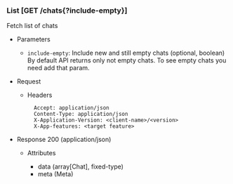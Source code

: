 ### List [GET /chats{?include-empty}]

Fetch list of chats

+ Parameters
    + `include-empty`: Include new and still empty chats (optional, boolean) 
        By default API returns only not empty chats. To see empty chats you need add that param.

+ Request
    + Headers

            Accept: application/json
            Content-Type: application/json
            X-Application-Version: <client-name>/<version>
            X-App-features: <target feature>

+ Response 200 (application/json)

    + Attributes

        + data (array[Chat], fixed-type)
        + meta (Meta)

<!-- include(../error_responses.md) -->
